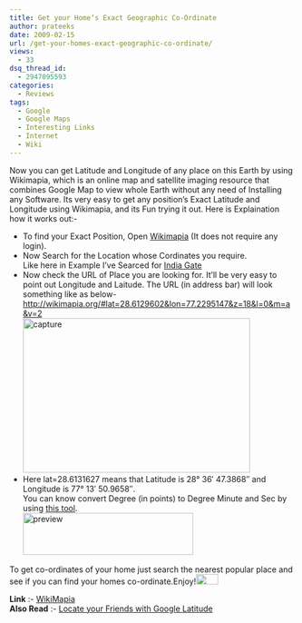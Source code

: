 ```yaml
---
title: Get your Home’s Exact Geographic Co-Ordinate
author: prateeks
date: 2009-02-15
url: /get-your-homes-exact-geographic-co-ordinate/
views:
  - 33
dsq_thread_id:
  - 2947095593
categories:
  - Reviews
tags:
  - Google
  - Google Maps
  - Interesting Links
  - Internet
  - Wiki
---
```

Now you can get Latitude and Longitude of any place on this Earth by using Wikimapia, which is an online map and satellite imaging resource that combines Google Map to view whole Earth without any need of Installing any Software. Its very easy to get any position&#8217;s Exact Latitude and Longitude using Wikimapia, and its Fun trying it out. Here is Explaination how it works out:-

  * To find your Exact Position, Open <a href="http://wikimapia.org" onclick="_gaq.push(['_trackEvent', 'outbound-article', 'http://wikimapia.org', 'Wikimapia']);" title="WikiMapia"  target="_blank">Wikimapia</a> (It does not require any login).
  * Now Search for the Location whose Cordinates you require.  
    Like here in Example I&#8217;ve Searced for <a href="http://wikimapia.org/#lat=28.6129602&lon=77.2295147&z=18&l=0&m=a&v=2" onclick="_gaq.push(['_trackEvent', 'outbound-article', 'http://wikimapia.org/#lat=28.6129602&lon=77.2295147&z=18&l=0&m=a&v=2', 'India Gate\n']);" title="India Gate"  target="_blank">India Gate<br /> </a>
  * Now check the URL of Place you are looking for. It&#8217;ll be very easy to point out Longitude and Laitude. The URL (in address bar) will look something like as below-  
    http://wikimapia.org/#lat=28.6129602&lon=77.2295147&z=18&l=0&m=a&v=2  
    <a rel="attachment wp-att-4441" href="http://devilsworkshop.org/get-your-homes-exact-geographic-co-ordinate/capture/"><img class="aligncenter size-full wp-image-4441" src="http://cdn.devilsworkshop.org/files/2009/02/capture.png" alt="capture" width="400" height="272" /></a>
  * Here lat=28.6131627 means that Latitude is 28° 36&#8242; 47.3868&#8243; and Longitude is 77° 13&#8242; 50.9658&#8243;.  
    You can know convert Degree (in points) to Degree Minute and Sec by using <a href="http://www.fcc.gov/mb/audio/bickel/DDDMMSS-decimal.html" onclick="_gaq.push(['_trackEvent', 'outbound-article', 'http://www.fcc.gov/mb/audio/bickel/DDDMMSS-decimal.html', 'this tool']);" title="FCC"  target="_blank">this tool</a>.  
    <a rel="attachment wp-att-4440" href="http://devilsworkshop.org/get-your-homes-exact-geographic-co-ordinate/preview/"><img class="aligncenter size-medium wp-image-4440" src="http://cdn.devilsworkshop.org/files/2009/02/preview-300x74.png" alt="preview" width="300" height="74" /></a>

To get co-ordinates of your home just search the nearest popular place and see if you can find your homes co-ordinate.Enjoy!<img class="alignnone" src="http://l.yimg.com/us.yimg.com/i/mesg/emoticons7/113.gif" alt="" width="39" height="18" />

**Link** :- <a href="http://wikimapia.org" onclick="_gaq.push(['_trackEvent', 'outbound-article', 'http://wikimapia.org', 'WikiMapia']);" title="WikiMapia - Online Earth Maps"  target="_blank">WikiMapia</a>  
**Also Read** :- <a title="Google Latitude" href="http://devilsworkshop.org/locate-you-friends-using-google-latitude/" target="_blank">Locate your Friends with Google Latitude</a>
